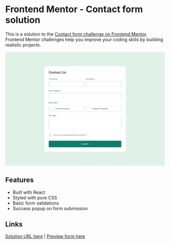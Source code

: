 # Frontend Mentor - Contact form solution

This is a solution to the [Contact form challenge on Frontend Mentor](https://www.frontendmentor.io/challenges/contact-form--G-hYlqKJj). Frontend Mentor challenges help you improve your coding skills by building realistic projects.

![Contact Form Screenshot](./src/assets/desktop-design.jpg)

## Features

- Built with React
- Styled with pure CSS
- Basic form validations
- Success popup on form submission

## Links

[Solution URL here][repository] | [Preview form here][netlify]

[repository]: https://github.com/Abgmz/fm-contact-form
[netlify]: https://fm-contact-form.netlify.app
